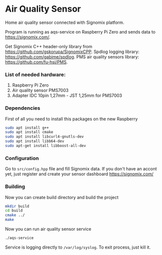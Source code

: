 # Air Quality Sensor
Home air quality sensor connected with Signomix platform.

Program is running as aqs-service on Raspberry Pi Zero and sends data to https://signomix.com/.

Get Signomix C++ header-only library from https://github.com/gskorupa/SignomixCPP.
Spdlog logging library: https://github.com/gabime/spdlog.
PMS air quality sensors library: https://github.com/fu-hsi/PMS.

### List of needed hardware:
1. Raspberry Pi Zero
2. Air quality sensor PMS7003
3. Adapter IDC 10pin 1,27mm - JST 1,25mm for PMS7003

### Dependencies
First of all you need to install this packages on the new Raspberry
```bash
sudo apt install g++
sudo apt install cmake
sudo apt install libcurl4-gnutls-dev
sudo apt install libb64-dev
sudo apt-get install libboost-all-dev
```
### Configuration
Go to `src/config.hpp` file and fill Signomix data. If you don't have an accont yet, just register and create your sensor dashboard https://signomix.com/

### Building
Now you can create build directory and build the project
```bash
mkdir build
cd build
cmake ../
make
```
Now you can run air quality sensor service
```bash
./aqs-service
```
Service is logging directly to `/var/log/syslog`. To exit process, just kill it.
